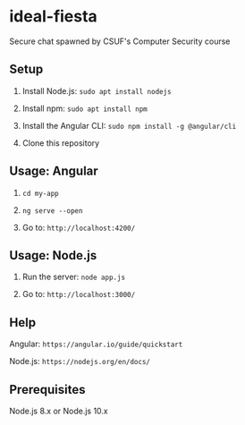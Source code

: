 # ideal-fiesta
Secure chat spawned by CSUF's Computer Security course



## Setup

  1) Install Node.js: `sudo apt install nodejs`

  2) Install npm: `sudo apt install npm`

  3) Install the Angular CLI: `sudo npm install -g @angular/cli`

  4) Clone this repository



## Usage: Angular

  1) `cd my-app`

  2) `ng serve --open`

  2) Go to: `http://localhost:4200/`


  
## Usage: Node.js

  1) Run the server: `node app.js`

  2) Go to: `http://localhost:3000/`



## Help

  Angular: `https://angular.io/guide/quickstart`

  Node.js: `https://nodejs.org/en/docs/`



## Prerequisites

  Node.js 8.x or Node.js 10.x
